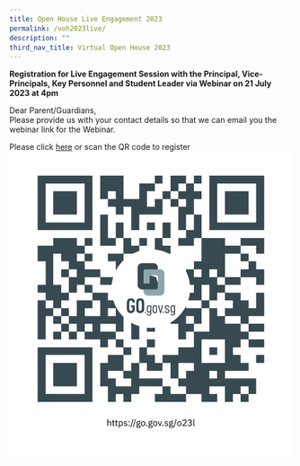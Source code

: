```yaml
---
title: Open House Live Engagement 2023
permalink: /voh2023live/
description: ""
third_nav_title: Virtual Open House 2023
---
```

**Registration for Live Engagement Session with the Principal, Vice-Principals, Key Personnel and Student Leader via Webinar on 21 July 2023 at 4pm**

Dear Parent/Guardians, <br>
Please provide us with your contact details so that we can email you the webinar link for the Webinar.

Please click [here](https://go.gov.sg/o23l) or scan the QR code to register
![](/images/live%20engagement.png)